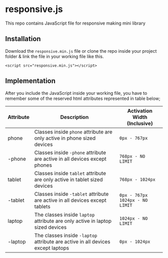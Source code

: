 # responsive.js
This repo contains JavaScript file for responsive making mini library

## Installation
Download the `responsive.min.js` file or clone the repo inside your project folder & link the file in your working file like this.
```
<script src="responsive.min.js"></script>
```

## Implementation
After you include the JavaScript inside your working file, you have to remember some of the reserved html attributes represented in table below;

| Attribute  | Description | Activation Width (Inclusive) |
| ---------- | ----------- | ---------------------------- |
| phone      | Classes inside `phone` attribute are only active in phone sized devices     | `0px - 767px`        |
| -phone     | Classes inside `-phone` attribute are active in all devices except phones   | `768px - NO LIMIT`   |
| tablet     | Classes inside `tablet` attribute are only active in tablet sized devices   | `768px - 1024px`     |
| -tablet    | Classes inside `-tablet` attribute are active in all devices except tablets | `0px - 767px` </br> `1024px - NO LIMIT` |
| laptop     | The classes inside `laptop` attribute are only active in laptop sized devices   | `1024px - NO LIMIT` |
| -laptop    | The classes inside `-laptop` attribute are active in all devices except laptops | `0px - 1024px` |

